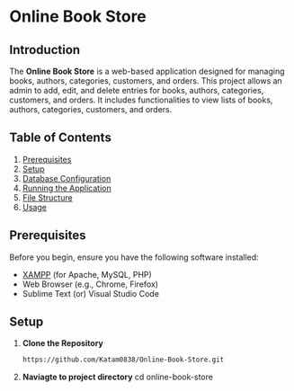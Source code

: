 # Online Book Store

## Introduction
The **Online Book Store** is a web-based application designed for managing books, authors, categories, customers, and orders. This project allows an admin to add, edit, and delete entries for books, authors, categories, customers, and orders. It includes functionalities to view lists of books, authors, categories, customers, and orders.

## Table of Contents
1. [Prerequisites](#prerequisites)
2. [Setup](#setup)
3. [Database Configuration](#database-configuration)
4. [Running the Application](#running-the-application)
5. [File Structure](#file-structure)
6. [Usage](#usage)
   
## Prerequisites
Before you begin, ensure you have the following software installed:
- [XAMPP](https://www.apachefriends.org/index.html) (for Apache, MySQL, PHP)
- Web Browser (e.g., Chrome, Firefox)
- Sublime Text (or) Visual Studio Code

## Setup
1. **Clone the Repository**
   ```bash
   https://github.com/Katam0838/Online-Book-Store.git
2. **Naviagte to project directory**
cd online-book-store
